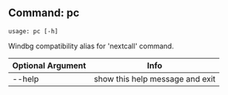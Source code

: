 ## Command: pc ##
```
usage: pc [-h]
```
Windbg compatibility alias for 'nextcall' command.  

| Optional Argument | Info |
|---------------------|------|
| --help | show this help message and exit |


